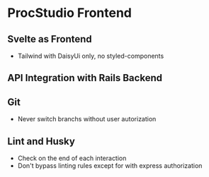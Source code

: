 # ProcStudio Frontend

## Svelte as Frontend

- Tailwind with DaisyUi only, no styled-components

## API Integration with Rails Backend

## Git

- Never switch branchs without user autorization

## Lint and Husky

- Check on the end of each interaction
- Don't bypass linting rules except for with express authorization
